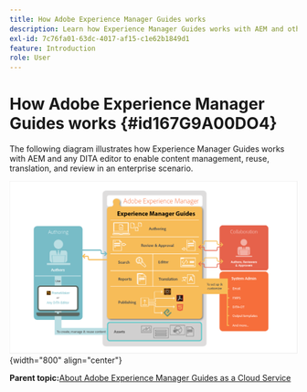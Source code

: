 ```yaml
---
title: How Adobe Experience Manager Guides works
description: Learn how Experience Manager Guides works with AEM and other DITA editors to empower content management, reuse, translation, and review in an enterprise scenario.
exl-id: 7c76fa01-63dc-4017-af15-c1e62b1849d1
feature: Introduction
role: User
---
```

# How Adobe Experience Manager Guides works {#id167G9A00DO4}

The following diagram illustrates how Experience Manager Guides works with AEM and any DITA editor to enable content management, reuse, translation, and review in an enterprise scenario.

![](images/xml-add-on-how-it-works.png){width="800" align="center"}


**Parent topic:**[About Adobe Experience Manager Guides as a Cloud Service](intro.md)
